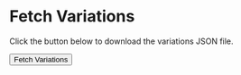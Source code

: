 # Fetch Variations

Click the button below to download the variations JSON file.

<button id="fetch-variations">Fetch Variations</button>

<script>
  document.getElementById('fetch-variations').addEventListener('click', function () {
    fetch('http://localhost:3000/variations')
      .then(response => response.json())
      .then(data => {
        const blob = new Blob([JSON.stringify(data)], { type: 'application/json' });
        const url = window.URL.createObjectURL(blob);
        const a = document.createElement('a');
        a.style.display = 'none';
        a.href = url;
        a.download = 'variations.json';
        document.body.appendChild(a);
        a.click();
        window.URL.revokeObjectURL(url);
      });
  });
</script>
